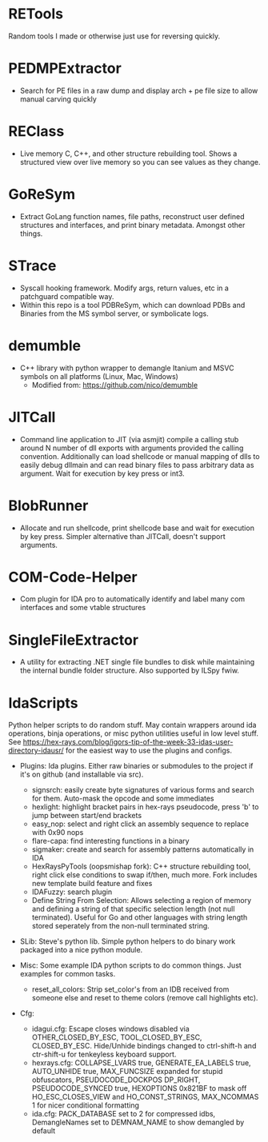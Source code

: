 # RETools
Random tools I made or otherwise just use for reversing quickly.

# PEDMPExtractor
* Search for PE files in a raw dump and display arch + pe file size to allow manual carving quickly

# REClass
* Live memory C, C++, and other structure rebuilding tool. Shows a structured view over live memory so you can see values as they change.

# GoReSym
* Extract GoLang function names, file paths, reconstruct user defined structures and interfaces, and print binary metadata. Amongst other things.

# STrace
* Syscall hooking framework. Modify args, return values, etc in a patchguard compatible way.
* Within this repo is a tool PDBReSym, which can download PDBs and Binaries from the MS symbol server, or symbolicate logs.

# demumble
* C++ library with python wrapper to demangle Itanium and MSVC symbols on all platforms (Linux, Mac, Windows)
  * Modified from: https://github.com/nico/demumble

# JITCall 
* Command line application to JIT (via asmjit) compile a calling stub around N number of dll exports with arguments provided the calling convention. Additionally can load shellcode or manual mapping of dlls to easily debug dllmain and can read binary files to pass arbitrary data as argument. Wait for execution by key press or int3.

# BlobRunner
* Allocate and run shellcode, print shellcode base and wait for execution by key press. Simpler alternative than JITCall, doesn't support arguments.

# COM-Code-Helper
* Com plugin for IDA pro to automatically identify and label many com interfaces and some vtable structures

# SingleFileExtractor
* A utility for extracting .NET single file bundles to disk while maintaining the internal bundle folder structure. Also supported by ILSpy fwiw.

# IdaScripts
Python helper scripts to do random stuff. May contain wrappers around ida operations, binja operations, or misc python utilities useful in low level stuff. See https://hex-rays.com/blog/igors-tip-of-the-week-33-idas-user-directory-idausr/ for the easiest way to use the plugins and configs.

 * Plugins:
     Ida plugins. Either raw binaries or submodules to the project if it's on github (and installable via src).
     * signsrch: easily create byte signatures of various forms and search for them. Auto-mask the opcode and some immediates
     * hexlight: highlight bracket pairs in hex-rays pseudocode, press 'b' to jump between start/end brackets
     * easy_nop: select and right click an assembly sequence to replace with 0x90 nops
     * flare-capa: find interesting functions in a binary
     * sigmaker: create and search for assembly patterns automatically in IDA
     * HexRaysPyTools (oopsmishap fork): C++ structure rebuilding tool, right click else conditions to swap if/then, much more. Fork includes new template build feature and fixes
     * IDAFuzzy: search plugin
     * Define String From Selection: Allows selecting a region of memory and defining a string of that specific selection length (not null terminated). Useful for Go and other languages with string length stored seperately from the non-null terminated string.
     
 * SLib:
     Steve's python lib. Simple python helpers to do binary work packaged into a nice python module.
 
 * Misc: Some example IDA python scripts to do common things. Just examples for common tasks.
     * reset_all_colors: Strip set_color's from an IDB received from someone else and reset to theme colors (remove call highlights etc).
     
 * Cfg: 
     * idagui.cfg: Escape closes windows disabled via OTHER_CLOSED_BY_ESC, TOOL_CLOSED_BY_ESC, CLOSED_BY_ESC. Hide/Unhide bindings changed to ctrl-shift-h and ctr-shift-u for tenkeyless keyboard support.
     * hexrays.cfg: COLLAPSE_LVARS true, GENERATE_EA_LABELS true, AUTO_UNHIDE true, MAX_FUNCSIZE expanded for stupid obfuscators, PSEUDOCODE_DOCKPOS DP_RIGHT, PSEUDOCODE_SYNCED true, HEXOPTIONS 0x821BF to mask off HO_ESC_CLOSES_VIEW and HO_CONST_STRINGS, MAX_NCOMMAS 1 for nicer conditional formatting
     * ida.cfg: PACK_DATABASE set to 2 for compressed idbs, DemangleNames set to DEMNAM_NAME to show demangled by default
